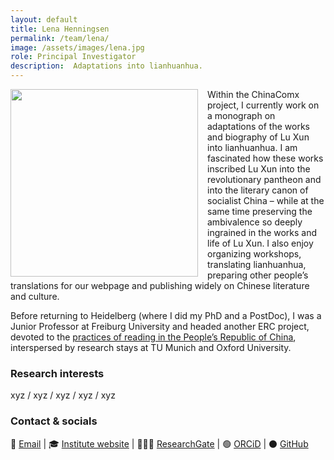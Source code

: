 ```yaml
---
layout: default
title: Lena Henningsen
permalink: /team/lena/
image: /assets/images/lena.jpg
role: Principal Investigator
description:  Adaptations into lianhuanhua.
---
```

<img src="{{ '/assets/images/lena.jpg' | relative_url }}" style="float: left; width: 300px; margin-right: 15px;">

Within the ChinaComx project, I currently work on a monograph on adaptations of the works and biography of Lu Xun into lianhuanhua. I am fascinated how these works inscribed Lu Xun into the revolutionary pantheon and into the literary canon of socialist China – while at the same time preserving the ambivalence so deeply ingrained in the works and life of Lu Xun. I also enjoy organizing workshops, translating lianhuanhua, preparing other people’s translations for our webpage and publishing widely on Chinese literature and culture.

Before returning to Heidelberg (where I did my PhD and a PostDoc), I was a Junior Professor at Freiburg University and headed another ERC project, devoted to the [practices of reading in the People’s Republic of China](https://readchina.github.io), interspersed by research stays at TU Munich and Oxford University. 
 
### Research interests
xyz / xyz / xyz / xyz / xyz

### Contact & socials
📧 [Email](mailto:lena.henningsen@zo.uni-heidelberg.ge) | 🎓 [Institute website](https://www.zo.uni-heidelberg.de/sinologie/institute/staff/henningsen/) | 👨🏻‍💻 [ResearchGate](https://www.researchgate.net/profile/Lena-Henningsen) | 🟢 [ORCiD](https://orcid.org/0000-0001-7583-0920) | ⚫️ [GitHub](https://github.com/LenaHenningsen)